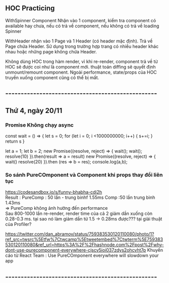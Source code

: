 ## HOC Practicing

WithSpinner Component Nhận vào 1 component, kiểm tra component có available hay chưa, nếu có trả về component, nếu không có trả về loading Spinner

WithHeader nhận vào 1 Page và 1 Header (có header mặc định). Trả về Page chứa Header.
Sử dụng trong trường hợp trang có nhiều header khác nhau hoặc những page không chứa Header.

Không dùng HOC trong hàm render, vì khi re-render, component trả về từ HOC sẽ được coi như là component mới. thuật toán diffing sẽ quyết định unmount/remount component. Ngoài performance, state/props của HOC truyền xuống component cũng có thể bị mất.

## -------------------------------------------------
## Thứ 4, ngày 20/11

### Promise Không chạy async
const wait = () => {
  let s = 0;
  for (let i = 0; i <1000000000; i++) {
    s+=i;
  }
  return s
}

let a = 1;
let b = 2;
new Promise((resolve, reject) => {
  wait();
  wait();
  resolve(10)
}).then(result => a = result)
new Promise((resolve, reject) => {
  wait()
  resolve(20)
}).then (res => b = res);
console.log(a,b);
<br>
### So sánh PureCOmponent và Component khi props thay đổi liên tục
https://codesandbox.io/s/funny-bhabha-cdj2h <br>
Result : PureComp : 50 lần - trung binhf 1.55ms
         Comp :50 lần trung bình 1.43ms <br>
=> PureComp không ảnh hưởng đến performance <br>
Sau 800-1000 lần re-render, render time của cả 2 giảm dần xuống còn 0.28-0.3 ms. tại sao nó làm giảm dần từ 1.5 -> 0.28ms được??? tại giải thuật của Profiler?<br>

https://twitter.com/dan_abramov/status/759383530120110080/photo/1?ref_src=twsrc%5Etfw%7Ctwcamp%5Etweetembed%7Ctwterm%5E759383530120110080&ref_url=https%3A%2F%2Fhashnode.com%2Fpost%2Fwhy-dont-use-purecomponent-everywhere-cjscv5ioi037zdys2ohcvht7p
Khuyến cáo từ React Team : Use PureCOmponent everywhere will slowdown your app

## -------------------------------------------------
